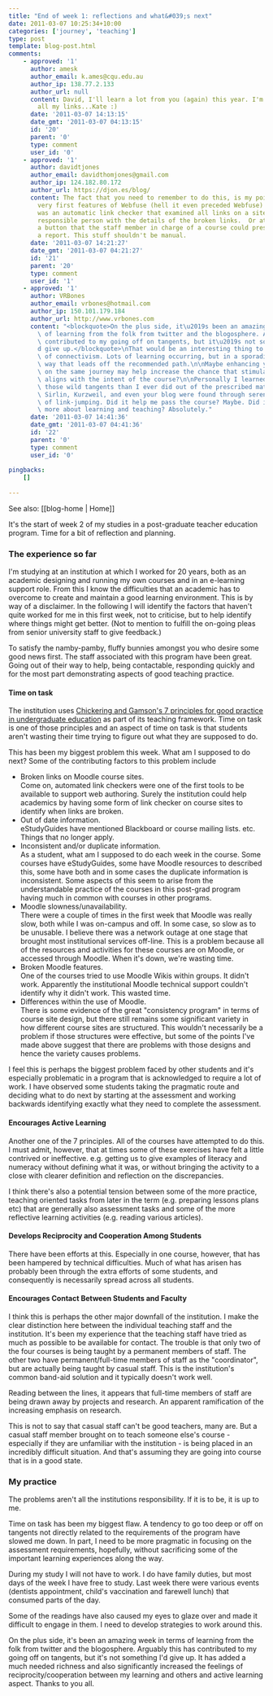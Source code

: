 ```yaml
---
title: "End of week 1: reflections and what&#039;s next"
date: 2011-03-07 10:25:34+10:00
categories: ['journey', 'teaching']
type: post
template: blog-post.html
comments:
    - approved: '1'
      author: amesk
      author_email: k.ames@cqu.edu.au
      author_ip: 138.77.2.133
      author_url: null
      content: David, I'll learn a lot from you (again) this year. I'm going back to check
        all my links...Kate :)
      date: '2011-03-07 14:13:15'
      date_gmt: '2011-03-07 04:13:15'
      id: '20'
      parent: '0'
      type: comment
      user_id: '0'
    - approved: '1'
      author: davidtjones
      author_email: davidthomjones@gmail.com
      author_ip: 124.182.80.172
      author_url: https://djon.es/blog/
      content: The fact that you need to remember to do this, is my point. One of the
        very first features of Webfuse (hell it even preceded Webfuse) back in 1995/1996
        was an automatic link checker that examined all links on a site and emailed the
        responsible person with the details of the broken links.  Or at the very least,
        a button that the staff member in charge of a course could press and generate
        a report. This stuff shouldn't be manual.
      date: '2011-03-07 14:21:27'
      date_gmt: '2011-03-07 04:21:27'
      id: '21'
      parent: '20'
      type: comment
      user_id: '1'
    - approved: '1'
      author: VRBones
      author_email: vrbones@hotmail.com
      author_ip: 150.101.179.184
      author_url: http://www.vrbones.com
      content: "<blockquote>On the plus side, it\u2019s been an amazing week in terms\
        \ of learning from the folk from twitter and the blogosphere. Arguably this has\
        \ contributed to my going off on tangents, but it\u2019s not something I\u2019\
        d give up.</blockquote>\nThat would be an interesting thing to review in terms\
        \ of connectivism. Lots of learning occurring, but in a sporadic, somewhat unstructured\
        \ way that leads off the recommended path.\n\nMaybe enhancing your PLN with people\
        \ on the same journey may help increase the chance that stimulating learning also\
        \ aligns with the intent of the course?\n\nPersonally I learned far more from\
        \ those wild tangents than I ever did out of the prescribed material. Downes,\
        \ Sirlin, Kurzweil, and even your blog were found through serendipitous jaunts\
        \ of link-jumping. Did it help me pass the course? Maybe. Did it help me know\
        \ more about learning and teaching? Absolutely."
      date: '2011-03-07 14:41:36'
      date_gmt: '2011-03-07 04:41:36'
      id: '22'
      parent: '0'
      type: comment
      user_id: '0'
    
pingbacks:
    []
    
---
```


See also: [[blog-home | Home]]

It's the start of week 2 of my studies in a post-graduate teacher education program. Time for a bit of reflection and planning.

### The experience so far

I'm studying at an institution at which I worked for 20 years, both as an academic designing and running my own courses and in an e-learning support role. From this I know the difficulties that an academic has to overcome to create and maintain a good learning environment. This is by way of a disclaimer. In the following I will identify the factors that haven't quite worked for me in this first week, not to criticise, but to help identify where things might get better. (Not to mention to fulfill the on-going pleas from senior university staff to give feedback.)

To satisfy the namby-pamby, fluffy bunnies amongst you who desire some good news first. The staff associated with this program have been great. Going out of their way to help, being contactable, responding quickly and for the most part demonstrating aspects of good teaching practice.

#### Time on task

The institution uses [Chickering and Gamson's 7 principles for good practice in undergraduate education](http://honolulu.hawaii.edu/intranet/committees/FacDevCom/guidebk/teachtip/7princip.htm) as part of its teaching framework. Time on task is one of those principles and an aspect of time on task is that students aren't wasting their time trying to figure out what they are supposed to do.

This has been my biggest problem this week. What am I supposed to do next? Some of the contributing factors to this problem include

- Broken links on Moodle course sites.  
    Come on, automated link checkers were one of the first tools to be available to support web authoring. Surely the institution could help academics by having some form of link checker on course sites to identify when links are broken.
- Out of date information.  
    eStudyGuides have mentioned Blackboard or course mailing lists. etc. Things that no longer apply.
- Inconsistent and/or duplicate information.  
    As a student, what am I supposed to do each week in the course. Some courses have eStudyGuides, some have Moodle resources to described this, some have both and in some cases the duplicate information is inconsistent. Some aspects of this seem to arise from the understandable practice of the courses in this post-grad program having much in common with courses in other programs.
- Moodle slowness/unavailability.  
    There were a couple of times in the first week that Moodle was really slow, both while I was on-campus and off. In some case, so slow as to be unusable. I believe there was a network outage at one stage that brought most institutional services off-line. This is a problem because all of the resources and activities for these courses are on Moodle, or accessed through Moodle. When it's down, we're wasting time.
- Broken Moodle features.  
    One of the courses tried to use Moodle Wikis within groups. It didn't work. Apparently the institutional Moodle technical support couldn't identify why it didn't work. This wasted time.
- Differences within the use of Moodle.  
    There is some evidence of the great "consistency program" in terms of course site design, but there still remains some significant variety in how different course sites are structured. This wouldn't necessarily be a problem if those structures were effective, but some of the points I've made above suggest that there are problems with those designs and hence the variety causes problems.

I feel this is perhaps the biggest problem faced by other students and it's especially problematic in a program that is acknowledged to require a lot of work. I have observed some students taking the pragmatic route and deciding what to do next by starting at the assessment and working backwards identifying exactly what they need to complete the assessment.

#### Encourages Active Learning

Another one of the 7 principles. All of the courses have attempted to do this. I must admit, however, that at times some of these exercises have felt a little contrived or ineffective. e.g. getting us to give examples of literacy and numeracy without defining what it was, or without bringing the activity to a close with clearer definition and reflection on the discrepancies.

I think there's also a potential tension between some of the more practice, teaching oriented tasks from later in the term (e.g. preparing lessons plans etc) that are generally also assessment tasks and some of the more reflective learning activities (e.g. reading various articles).

#### Develops Reciprocity and Cooperation Among Students

There have been efforts at this. Especially in one course, however, that has been hampered by technical difficulties. Much of what has arisen has probably been through the extra efforts of some students, and consequently is necessarily spread across all students.

#### Encourages Contact Between Students and Faculty

I think this is perhaps the other major downfall of the institution. I make the clear distinction here between the individual teaching staff and the institution. It's been my experience that the teaching staff have tried as much as possible to be available for contact. The trouble is that only two of the four courses is being taught by a permanent members of staff. The other two have permanent/full-time members of staff as the "coordinator", but are actually being taught by casual staff. This is the institution's common band-aid solution and it typically doesn't work well.

Reading between the lines, it appears that full-time members of staff are being drawn away by projects and research. An apparent ramification of the increasing emphasis on research.

This is not to say that casual staff can't be good teachers, many are. But a casual staff member brought on to teach someone else's course - especially if they are unfamiliar with the institution - is being placed in an incredibly difficult situation. And that's assuming they are going into course that is in a good state.

### My practice

The problems aren't all the institutions responsibility. If it is to be, it is up to me.

Time on task has been my biggest flaw. A tendency to go too deep or off on tangents not directly related to the requirements of the program have slowed me down. In part, I need to be more pragmatic in focusing on the assessment requirements, hopefully, without sacrificing some of the important learning experiences along the way.

During my study I will not have to work. I do have family duties, but most days of the week I have free to study. Last week there were various events (dentists appointment, child's vaccination and farewell lunch) that consumed parts of the day.

Some of the readings have also caused my eyes to glaze over and made it difficult to engage in them. I need to develop strategies to work around this.

On the plus side, it's been an amazing week in terms of learning from the folk from twitter and the blogosphere. Arguably this has contributed to my going off on tangents, but it's not something I'd give up. It has added a much needed richness and also significantly increased the feelings of reciprocity/cooperation between my learning and others and active learning aspect. Thanks to you all.